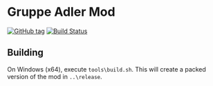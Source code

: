 # Gruppe Adler Mod

[![GitHub tag](https://img.shields.io/github/tag/gruppe-adler/gruppe_adler_mod.svg?style=flat-square)](https://github.com/gruppe-adler/gruppe_adler_mod/releases)
[![Build Status](https://travis-ci.org/gruppe-adler/gruppe_adler_mod.svg?branch=master)](https://travis-ci.org/gruppe-adler/gruppe_adler_mod)

## Building
On Windows (x64), execute `tools\build.sh`. This will create a packed version of the mod in `..\release`.
